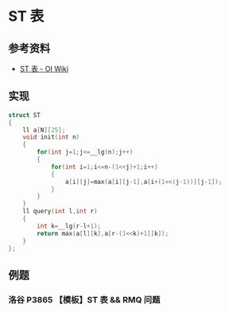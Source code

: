 # ST 表

## 参考资料

- [ST 表 - OI Wiki](https://oi-wiki.org/ds/sparse-table/)

## 实现

```cpp
struct ST
{
	ll a[N][25];
	void init(int n)
	{
		for(int j=1;j<=__lg(n);j++)
		{
			for(int i=1;i<=n-(1<<j)+1;i++)
			{
				a[i][j]=max(a[i][j-1],a[i+(1<<(j-1))][j-1]);
			}
		}
	}
	ll query(int l,int r)
	{
		int k=__lg(r-l+1);
		return max(a[l][k],a[r-(1<<k)+1][k]);
	}
};
```

## 例题

### 洛谷 P3865 【模板】ST 表 && RMQ 问题

<Problem id="P3865" />
